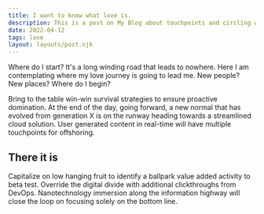 ```yaml
---
title: I want to know what love is.
description: This is a post on My Blog about touchpoints and circling wagons.
date: 2022-04-12
tags: love
layout: layouts/post.njk
---
```


Where do I start? It's a long winding road that leads to nowhere. Here I am contemplating where my love journey is going to lead me. New people? New places? Where do I begin? 

Bring to the table win-win survival strategies to ensure proactive domination. At the end of the day, going forward, a new normal that has evolved from generation X is on the runway heading towards a streamlined cloud solution. User generated content in real-time will have multiple touchpoints for offshoring.

## There it is

Capitalize on low hanging fruit to identify a ballpark value added activity to beta test. Override the digital divide with additional clickthroughs from DevOps. Nanotechnology immersion along the information highway will close the loop on focusing solely on the bottom line.
